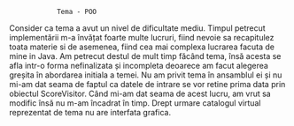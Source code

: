 				Tema - POO

Consider ca tema a avut un nivel de dificultate mediu. Timpul petrecut implementării
m-a învățat foarte multe lucruri, fiind nevoie sa recapitulez toata materie si de asemenea, 
fiind cea mai complexa lucrarea facuta de mine in Java. Am petrecut destul de 
mult timp făcând tema, însă acesta se afla intr-o forma nefinalizata și incompleta deoarece am 
facut alegerea greșita în abordarea initiala a temei. Nu am privit tema în ansamblul ei și nu mi-am
dat seama de faptul ca datele de intrare se vor retine prima data prin obiectul ScoreVisitor. Când
mi-am dat seama de acest lucru, am vrut sa modific însă nu m-am încadrat în timp. Drept urmare catalogul virtual
reprezentat de tema nu are interfata grafica.

